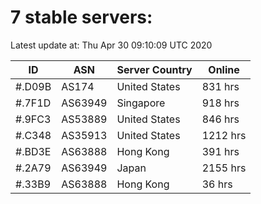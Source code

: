 # 7 stable servers:

Latest update at: Thu Apr 30 09:10:09 UTC 2020

| ID | ASN | Server Country | Online |
| -- | --- | -------------- | ------ |
| #.D09B | AS174 | United States | 831 hrs |
| #.7F1D | AS63949 | Singapore | 918 hrs |
| #.9FC3 | AS53889 | United States | 846 hrs |
| #.C348 | AS35913 | United States | 1212 hrs |
| #.BD3E | AS63888 | Hong Kong | 391 hrs |
| #.2A79 | AS63949 | Japan | 2155 hrs |
| #.33B9 | AS63888 | Hong Kong | 36 hrs |

